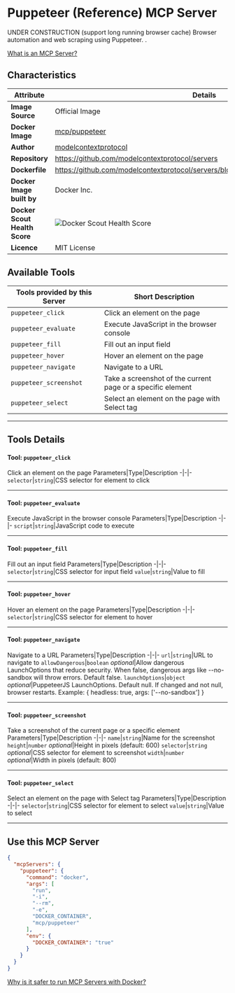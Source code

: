 # Puppeteer (Reference) MCP Server

UNDER CONSTRUCTION (support long running browser cache)
Browser automation and web scraping using Puppeteer.
.

[What is an MCP Server?](https://www.anthropic.com/news/model-context-protocol)

## Characteristics
Attribute|Details|
|-|-|
**Image Source**|Official Image
**Docker Image**|[mcp/puppeteer](https://hub.docker.com/repository/docker/mcp/puppeteer)
**Author**|[modelcontextprotocol](https://github.com/modelcontextprotocol)
**Repository**|https://github.com/modelcontextprotocol/servers
**Dockerfile**|https://github.com/modelcontextprotocol/servers/blob/2025.4.6/src/puppeteer/Dockerfile
**Docker Image built by**|Docker Inc.
**Docker Scout Health Score**| ![Docker Scout Health Score](https://api.scout.docker.com/v1/policy/insights/org-image-score/badge/mcp/puppeteer)
**Licence**|MIT License

## Available Tools
Tools provided by this Server|Short Description
-|-
`puppeteer_click`|Click an element on the page|
`puppeteer_evaluate`|Execute JavaScript in the browser console|
`puppeteer_fill`|Fill out an input field|
`puppeteer_hover`|Hover an element on the page|
`puppeteer_navigate`|Navigate to a URL|
`puppeteer_screenshot`|Take a screenshot of the current page or a specific element|
`puppeteer_select`|Select an element on the page with Select tag|

---
## Tools Details

#### Tool: **`puppeteer_click`**
Click an element on the page
Parameters|Type|Description
-|-|-
`selector`|`string`|CSS selector for element to click

---
#### Tool: **`puppeteer_evaluate`**
Execute JavaScript in the browser console
Parameters|Type|Description
-|-|-
`script`|`string`|JavaScript code to execute

---
#### Tool: **`puppeteer_fill`**
Fill out an input field
Parameters|Type|Description
-|-|-
`selector`|`string`|CSS selector for input field
`value`|`string`|Value to fill

---
#### Tool: **`puppeteer_hover`**
Hover an element on the page
Parameters|Type|Description
-|-|-
`selector`|`string`|CSS selector for element to hover

---
#### Tool: **`puppeteer_navigate`**
Navigate to a URL
Parameters|Type|Description
-|-|-
`url`|`string`|URL to navigate to
`allowDangerous`|`boolean` *optional*|Allow dangerous LaunchOptions that reduce security. When false, dangerous args like --no-sandbox will throw errors. Default false.
`launchOptions`|`object` *optional*|PuppeteerJS LaunchOptions. Default null. If changed and not null, browser restarts. Example: { headless: true, args: ['--no-sandbox'] }

---
#### Tool: **`puppeteer_screenshot`**
Take a screenshot of the current page or a specific element
Parameters|Type|Description
-|-|-
`name`|`string`|Name for the screenshot
`height`|`number` *optional*|Height in pixels (default: 600)
`selector`|`string` *optional*|CSS selector for element to screenshot
`width`|`number` *optional*|Width in pixels (default: 800)

---
#### Tool: **`puppeteer_select`**
Select an element on the page with Select tag
Parameters|Type|Description
-|-|-
`selector`|`string`|CSS selector for element to select
`value`|`string`|Value to select

---
## Use this MCP Server

```json
{
  "mcpServers": {
    "puppeteer": {
      "command": "docker",
      "args": [
        "run",
        "-i",
        "--rm",
        "-e",
        "DOCKER_CONTAINER",
        "mcp/puppeteer"
      ],
      "env": {
        "DOCKER_CONTAINER": "true"
      }
    }
  }
}
```

[Why is it safer to run MCP Servers with Docker?](https://www.docker.com/blog/the-model-context-protocol-simplifying-building-ai-apps-with-anthropic-claude-desktop-and-docker/)
